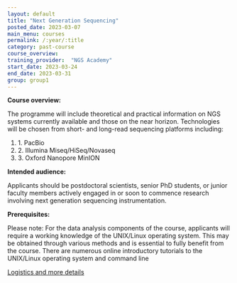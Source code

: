 ```yaml
---
layout: default
title: "Next Generation Sequencing"
posted_date: 2023-03-07
main_menu: courses
permalink: /:year/:title
category: past-course
course_overview: 
training_provider:  "NGS Academy"
start_date: 2023-03-24
end_date: 2023-03-31
group: group1
---
```

  
<!-- ### SARS-CoV-2 NGS bioinformatics course 2021 -->


<p align="left"><b >Course overview:</b></p>

 <p align="left">The programme will include theoretical and practical information on NGS systems currently available and those on the near horizon. Technologies will be chosen from short- and long-read sequencing platforms including:  
 <ol class="list-unstyled">
<li>1. PacBio</li>
<li>2. Illumina Miseq/HiSeq/Novaseq</li>
<li>3. Oxford Nanopore MinION</li>
</ol>
 <p>
<p align="left"><b class="text-left">Intended audience:</b></p>
<p>Applicants should be postdoctoral scientists, senior PhD students, or junior faculty members actively engaged in or soon to commence research involving next generation sequencing instrumentation. </p>

<p align="left"><b class="text-left">Prerequisites:</b></p>
<p>Please note: For the data analysis components of the course, applicants will require a working knowledge of the UNIX/Linux operating system. This may be obtained through various methods and is essential to fully benefit from the course. There are numerous online introductory tutorials to the UNIX/Linux operating system and command line </p>
<a href="https://coursesandconferences.wellcomeconnectingscience.org/event/next-generation-sequencing-20230324/" target="_blank">Logistics and more details</a>

